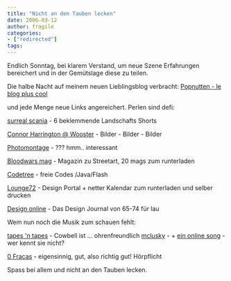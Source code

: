 ```yaml
---
title: "Nicht an den Tauben lecken"
date: 2006-03-12
author: fragile
categories:
- ["redirected"]
tags:
---
```

Endlich Sonntag, bei klarem Verstand, um neue Szene Erfahrungen bereichert und in der Gemütslage diese zu teilen.

Die halbe Nacht auf meinem neuen Lieblingsblog verbracht: <a href="http://www.popnutten.de/">Popnutten - le blog plus cool</a>

und jede Menge neue Links angereichert. Perlen sind defi: <a href="http://recycled.se/surreal/films.htm" />

<a href="http://recycled.se/surreal/films.htm">surreal scania</a> - 6 beklemmende Landschafts Shorts

<a href="http://www.woostercollective.com/2006/02/stolenspace_presents_conor_harrington_a.html">Connor Harrington @ Wooster</a> - Bilder - Bilder - Bilder

<a href="http://www.photomontage.com/#">Photomontage</a> - ??? hmm.. interessant

<a href="http://www.bloodwarsmagazine.com/">Bloodwars mag</a> - Magazin zu Streetart, 20 mags zum runterladen

<a href="http://www.codetree.org/">Codetree</a> - freie Codes /Java/Flash

<a href="http://lounge72.com/calendar/">Lounge72</a> - Design Portal + netter Kalendar zum runterladen und selber drucken

<a href="http://vads.ahds.ac.uk/diad_search.html">Design online</a> - Das Design Journal von 65-74 für lau

Wem nun noch die Musik zum schauen fehlt:

<a href="http://www.tapesntapes.com/">tapes 'n tapes</a> - Cowbell ist ... ohrenfreundlich
<a href="http://www.toopure.com/mclusky/">mclusky</a> - + <a href="http://www.toopure.com/mp3/audio/mclus-pure117cd-08.mp3">ein online song</a> - wer kennt sie nicht?

<a href="http://www.ofracas.com/?page_id=27">0 Fracas</a> - eigensinnig, gut, also richtig gut! Hörpflicht

Spass bei allem und nicht an den Tauben lecken.